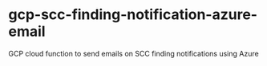 # gcp-scc-finding-notification-azure-email
GCP cloud function to send emails on SCC finding notifications using Azure
